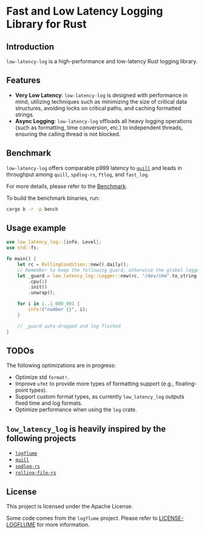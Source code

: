# Fast and Low Latency Logging Library for Rust

## Introduction
`low-latency-log` is a high-performance and low-latency Rust logging library.

## Features
* **Very Low Latency**: `low-latency-log` is designed with performance in mind, utilizing techniques such as minimizing the size of critical data structures, avoiding locks on critical paths, and caching formatted strings.
* **Async Logging**: `low-latency-log` offloads all heavy logging operations (such as formatting, time conversion, etc.) to independent threads, ensuring the calling thread is not blocked.

## Benchmark
`low-latency-log` offers comparable p999 latency to [`quill`](https://github.com/odygrd/quill) and leads in throughput among `quill`, `spdlog-rs`, `ftlog`, and `fast_log`.

For more details, please refer to the [Benchmark](./BENCHMARK.md).

To build the benchmark binaries, run: 
```sh
cargo b -r -p bench
```

## Usage example
```rust
use low_latency_log::{info, Level};
use std::fs;

fn main() {
    let rc = RollingCondition::new().daily();
    // Remember to keep the following guard, otherwise the global logger stops immediately when the guard auto-drops
    let _guard = low_latency_log::Logger::new(rc, "/dev/shm".to_string(), "log.log".to_string())
        .cpu(1)
        .init()
        .unwrap();

    for i in 1..1_000_001 {
        info!("number {}", i);
    }

    // _guard auto-dropped and log flushed
}
```

## TODOs
The following optimizations are in progress:
- Optimize std `format!`.
- Improve `ufmt` to provide more types of formatting support (e.g., floating-point types).
- Support custom format types, as currently `low_latency_log` outputs fixed time and log formats.
- Optimize performance when using the `log` crate.

## `low_latency_log` is heavily inspired by the following projects

* [`logflume`](https://github.com/SBentley/logflume)
* [`quill`](https://github.com/odygrd/quill)
* [`spdlog-rs`](https://github.com/SpriteOvO/spdlog-rs)
* [`rolling-file-rs`](https://github.com/Axcient/rolling-file-rs)

## License
This project is licensed under the Apache License.

Some code comes from the `logflume` project. Please refer to [LICENSE-LOGFLUME](./LICENSE-LOGFLUME) for more information.